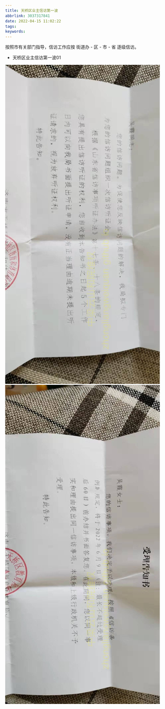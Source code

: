 ```yaml
---
title: 天桥区业主信访第一波
abbrlink: 3037317841
date: 2022-04-15 11:02:22
tags:
keywords:
---
```



按照市有关部门指导，信访工作应按 街道办 - 区 - 市 - 省 逐级信访。

- 天桥区业主信访第一波01

![天桥区业主信访第一波](./天桥区业主信访第一波/天桥区业主信访第一波01.jpg)
![天桥区业主信访第一波](./天桥区业主信访第一波/天桥区业主信访第一波02.jpg)

